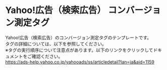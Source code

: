 # Yahoo!広告（検索広告） コンバージョン測定タグ


Yahoo!広告（検索広告）のコンバージョン測定タグのテンプレートです。<br>
タグの詳細については、以下を参照してください。<br>
※タグの実行順序について注意点があります。以下のリンクをクリックしてドキュメントをご確認ください。<br>
https://ads-help.yahoo.co.jp/yahooads/ss/articledetail?lan=ja&aid=1159


